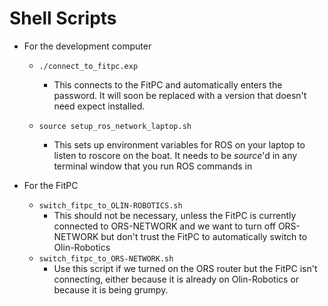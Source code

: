 # Shell Scripts

* For the development computer
  * `./connect_to_fitpc.exp`
    * This connects to the FitPC and automatically enters the password. It will soon be replaced with a version that doesn't need expect installed.
    
  * `source setup_ros_network_laptop.sh`
    * This sets up environment variables for ROS on your laptop to listen to roscore on the boat. It needs to be _source_'d in any terminal window that you run ROS commands in

* For the FitPC
  * `switch_fitpc_to_OLIN-ROBOTICS.sh`
    * This should not be necessary, unless the FitPC is currently connected to ORS-NETWORK and we want to turn off ORS-NETWORK but don't trust the FitPC to automatically switch to Olin-Robotics
  * `switch_fitpc_to_ORS-NETWORK.sh`
    * Use this script if we turned on the ORS router but the FitPC isn't connecting, either because it is already on Olin-Robotics or because it is being grumpy.
